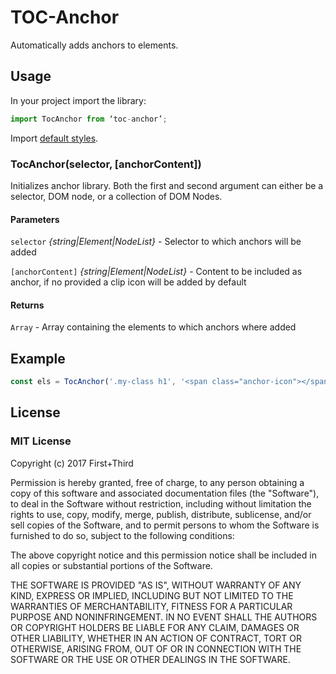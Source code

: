 # TOC-Anchor
Automatically adds anchors to elements.
## Usage
In your project import the library:

```js
import TocAnchor from ‘toc-anchor’;
```

Import [default styles](styles.css).

### TocAnchor(selector, [anchorContent])

Initializes anchor library. Both the first and second argument can either be a selector, DOM node, or a collection of DOM Nodes.

#### Parameters

`selector` _{string|Element|NodeList}_ - Selector to which anchors will be added

`[anchorContent]` _{string|Element|NodeList}_ - Content to be included as anchor, if no provided a clip icon will be added by default

#### Returns

`Array` - Array containing the elements to which anchors where added

## Example
```js
const els = TocAnchor('.my-class h1', '<span class="anchor-icon"></span>');
```

## License

### MIT License

Copyright (c) 2017 First+Third

Permission is hereby granted, free of charge, to any person obtaining a copy
of this software and associated documentation files (the "Software"), to deal
in the Software without restriction, including without limitation the rights
to use, copy, modify, merge, publish, distribute, sublicense, and/or sell
copies of the Software, and to permit persons to whom the Software is
furnished to do so, subject to the following conditions:

The above copyright notice and this permission notice shall be included in all
copies or substantial portions of the Software.

THE SOFTWARE IS PROVIDED "AS IS", WITHOUT WARRANTY OF ANY KIND, EXPRESS OR
IMPLIED, INCLUDING BUT NOT LIMITED TO THE WARRANTIES OF MERCHANTABILITY,
FITNESS FOR A PARTICULAR PURPOSE AND NONINFRINGEMENT. IN NO EVENT SHALL THE
AUTHORS OR COPYRIGHT HOLDERS BE LIABLE FOR ANY CLAIM, DAMAGES OR OTHER
LIABILITY, WHETHER IN AN ACTION OF CONTRACT, TORT OR OTHERWISE, ARISING FROM,
OUT OF OR IN CONNECTION WITH THE SOFTWARE OR THE USE OR OTHER DEALINGS IN THE
SOFTWARE.
